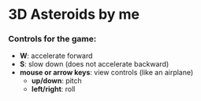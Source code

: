 # 3D Asteroids by me
### Controls for the game:
 - **W**: accelerate forward
 - **S**: slow down (does not accelerate backward)
 - **mouse or arrow keys**: view controls (like an airplane)
   - **up/down**: pitch
   - **left/right**: roll

